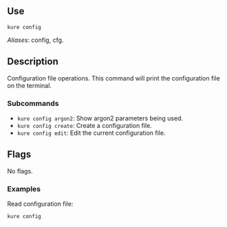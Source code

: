 ## Use

`kure config`

*Aliases*: config, cfg.

## Description

Configuration file operations. This command will print the configuration file on the terminal.

### Subcommands

- `kure config argon2`: Show argon2 parameters being used.
- `kure config create`: Create a configuration file.
- `kure config edit`: Edit the current configuration file.

## Flags 

No flags.

### Examples

Read configuration file:
```
kure config
```